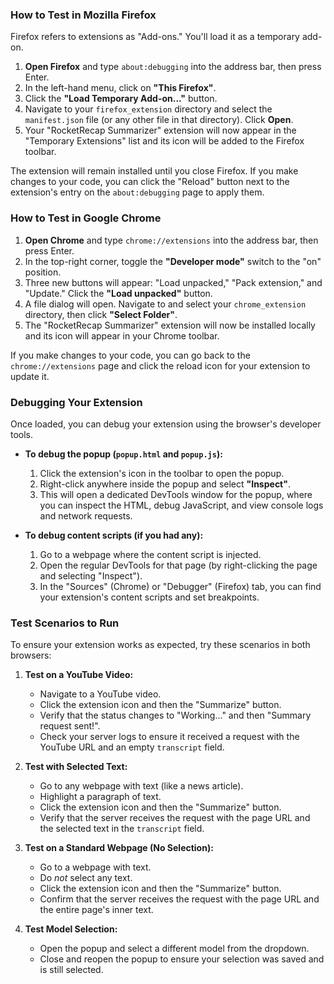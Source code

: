 
### How to Test in Mozilla Firefox

Firefox refers to extensions as "Add-ons." You'll load it as a temporary add-on.

1.  **Open Firefox** and type `about:debugging` into the address bar, then press Enter.
2.  In the left-hand menu, click on **"This Firefox"**.
3.  Click the **"Load Temporary Add-on..."** button.
4.  Navigate to your `firefox_extension` directory and select the `manifest.json` file (or any other file in that directory). Click **Open**.
5.  Your "RocketRecap Summarizer" extension will now appear in the "Temporary Extensions" list and its icon will be added to the Firefox toolbar.

The extension will remain installed until you close Firefox. If you make changes to your code, you can click the "Reload" button next to the extension's entry on the `about:debugging` page to apply them.

### How to Test in Google Chrome

1.  **Open Chrome** and type `chrome://extensions` into the address bar, then press Enter.
2.  In the top-right corner, toggle the **"Developer mode"** switch to the "on" position.
3.  Three new buttons will appear: "Load unpacked," "Pack extension," and "Update." Click the **"Load unpacked"** button.
4.  A file dialog will open. Navigate to and select your `chrome_extension` directory, then click **"Select Folder"**.
5.  The "RocketRecap Summarizer" extension will now be installed locally and its icon will appear in your Chrome toolbar.

If you make changes to your code, you can go back to the `chrome://extensions` page and click the reload icon for your extension to update it.

### Debugging Your Extension

Once loaded, you can debug your extension using the browser's developer tools.

*   **To debug the popup (`popup.html` and `popup.js`):**
    1.  Click the extension's icon in the toolbar to open the popup.
    2.  Right-click anywhere inside the popup and select **"Inspect"**.
    3.  This will open a dedicated DevTools window for the popup, where you can inspect the HTML, debug JavaScript, and view console logs and network requests.

*   **To debug content scripts (if you had any):**
    1.  Go to a webpage where the content script is injected.
    2.  Open the regular DevTools for that page (by right-clicking the page and selecting "Inspect").
    3.  In the "Sources" (Chrome) or "Debugger" (Firefox) tab, you can find your extension's content scripts and set breakpoints.

### Test Scenarios to Run

To ensure your extension works as expected, try these scenarios in both browsers:

1.  **Test on a YouTube Video:**
    *   Navigate to a YouTube video.
    *   Click the extension icon and then the "Summarize" button.
    *   Verify that the status changes to "Working..." and then "Summary request sent!".
    *   Check your server logs to ensure it received a request with the YouTube URL and an empty `transcript` field.

2.  **Test with Selected Text:**
    *   Go to any webpage with text (like a news article).
    *   Highlight a paragraph of text.
    *   Click the extension icon and then the "Summarize" button.
    *   Verify that the server receives the request with the page URL and the selected text in the `transcript` field.

3.  **Test on a Standard Webpage (No Selection):**
    *   Go to a webpage with text.
    *   Do *not* select any text.
    *   Click the extension icon and then the "Summarize" button.
    *   Confirm that the server receives the request with the page URL and the entire page's inner text.

4.  **Test Model Selection:**
    *   Open the popup and select a different model from the dropdown.
    *   Close and reopen the popup to ensure your selection was saved and is still selected.
